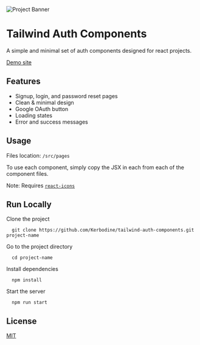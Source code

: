 ![Project Banner](https://auth-components.netlify.app/banner.png)

# Tailwind Auth Components

A simple and minimal set of auth components designed for react projects.

[Demo site](https://auth-components.netlify.app/)

## Features

- Signup, login, and password reset pages
- Clean & minimal design
- Google OAuth button
- Loading states
- Error and success messages

## Usage

Files location: `/src/pages`

To use each component, simply copy the JSX in each from each of the component files.

Note: Requires [`react-icons`](https://www.npmjs.com/package/react-icons)

## Run Locally

Clone the project

```
  git clone https://github.com/Kerbodine/tailwind-auth-components.git project-name
```

Go to the project directory

```
  cd project-name
```

Install dependencies

```
  npm install
```

Start the server

```
  npm run start
```

## License

[MIT](https://choosealicense.com/licenses/mit/)
